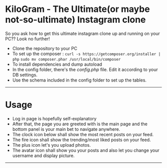 # KiloGram - The Ultimate(or maybe not-so-ultimate) Instagram clone
So you ask how to get this ultimate instagram clone up and running on your PC?? Look no further!<br>
- Clone the repository to your PC
- To set up the composer :
  `curl -s https://getcomposer.org/installer | php`
  `sudo mv composer.phar /usr/local/bin/composer`
- To install dependencies and dump autoload
  ``
  ``
- In the config folder, there's the *config.php* file. Edit it according to your DB settings.
- Use the schema included in the config folder to set up the tables.

---

# Usage
- Log in page is hopefully self-explanatory
- After that, the page you are greeted with is the main page and the bottom panel is your main bet to navigate anywhere.
- The clock icon below shall show the most recent posts on your feed.
- The fire icon shall show the trending/most liked posts on your feed.
- The plus icon let's you upload photos.
- The avatar icon shall show you your posts and also let you change your username and display picture. 

---
